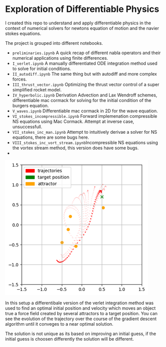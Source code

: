 # Exploration of Differentiable Physics

I created this repo to understand and apply differentiable physics in the context of numerical solvers for newtons equation of motion and the navier stokes equations. 

The project is grouped into different notebooks. 

- ``preliminaries.ipynb`` A quick recap of different nabla operators and their numerical applications using finite differences.
- ``I_verlet.ipynb`` A manually differentiated ODE integration method used to solve for initial conditions.
- ``II_autodiff.ipynb`` The same thing but with autodiff and more complex forces.
- ``III_thrust_vector.ipynb`` Optimizing the thrust vector control of a super simplified rocket model.
- ``IV_hyperbolic.ipynb`` Derivation Advection and Lax Wendroff schemes, differentiable mac cormack for solving for the initial condition of the burgers equation.
- ``V_waves.ipynb`` Differentiable mac cormack in 2D for the wave equation.
- ``VI_stokes_incompressible.ipynb`` Forward implemenation compressible NS equations using Mac Cormack. Attempt at inverse case, unsuccessfull.
- ``VII_stokes_inc_man.ipynb`` Attempt to intuitively derivae a solver for NS equations, there are some bugs here.
- ```VIII_stokes_inc_vort_stream.ipynb```Incompressible NS equations using the vortex stream method, this version does have some bugs.
- 
![alt text](img/trajectories_attractors.png)

In this setup a differentibale version of the verlet integration method was used to find an optimal initial position and velocity which moves an object true a force field created by several attractors to a target position.
You can see the evolution of the trajectory over the course of the gradient descent algorithm until it conveges to a near optimal solution.

The solution is not unique as its based on improving an initial guess, if the initial guess is choosen differently the solution will be different.
